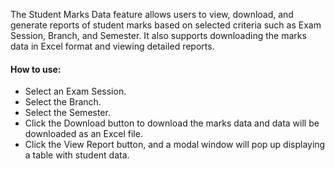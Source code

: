 The Student Marks Data feature allows users to view, download, and generate reports of student marks based on selected criteria such as Exam Session, Branch, and Semester. It also supports downloading the marks data in Excel format and viewing detailed reports.

#### How to use:
* Select an Exam Session.
* Select the Branch.
* Select the Semester.
* Click the Download button to download the marks data and data will be downloaded as an Excel file.
* Click the View Report button, and a modal window will pop up displaying a table with student data.